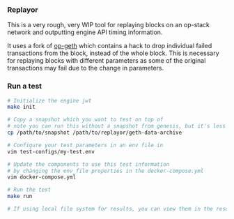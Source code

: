 ### Replayor

This is a very rough, very WIP tool for replaying blocks on an op-stack network and outputting engine API timing information.

It uses a fork of [op-geth](https://github.com/ethereum-optimism/op-geth/compare/optimism...danyalprout:op-geth:danyal-wip?expand=1) which contains a hack to drop individual failed transactions from the block, instead of the whole block. This is necessary for replaying blocks with different parameters as some of the original transactions may fail due to the change in parameters.

### Run a test

```bash
# Initialize the engine jwt
make init

# Copy a snapshot which you want to test on top of
# note you can run this without a snapshot from genesis, but it's less effective for testing
cp /path/to/snapshot /path/to/replayor/geth-data-archive

# Configure your test parameters in an env file in 
vim test-configs/my-test.env

# Update the components to use this test information
# by changing the env_file properties in the docker-compose.yml
vim docker-compose.yml

# Run the test
make run

# If using local file system for results, you can view them in the results/ directory
```